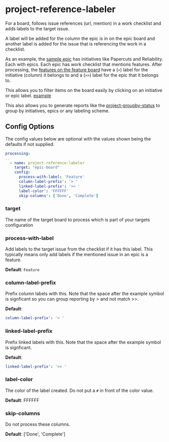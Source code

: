 # project-reference-labeler

For a board, follows issue references (url, mention) in a work checklist and adds labels to the target issue.

A label will be added for the column the epic is in on the epic board and another label is added for the issue that is referencing the work in a checklist.

As an example, the [sample epic](https://github.com/bryanmacfarlane/sample-reports/projects/2) has initiatives like Papercuts and Reliability. Each with epics. Each epic has work checklist that mentions features. After processing, the [features on the feature board](https://github.com/bryanmacfarlane/sample-reports/projects/1) have a (`>`) label for the initiative (column) it belongs to and a (`>>`) label for the epic that it belongs to.

This allows you to filter items on the board easily by clicking on an initiative or epic label. [example](https://github.com/bryanmacfarlane/sample-reports/projects/1?card_filter_query=label%3A%22%3E+Papercuts%22)

This also allows you to generate reports like the [project-groupby-status](./project-groupby-status.md) to group by initiatives, epics or any labeling scheme.

## Config Options

The config values below are optional with the values shown being the defaults if not supplied.

```yaml
processing:
..
  - name: project-reference-labeler
    target: "epic-board"
    config:
      process-with-label: 'Feature'
      column-label-prefix': '> '
      linked-label-prefix': '>> '
      label-color': 'FFFFFF'
      skip-columns': ['Done', 'Complete']
```

### target

The name of the target board to process which is part of your targets configuration

### process-with-label

Add labels to the target issue from the checklist if it has this label. This typically means only add labels if the mentioned issue in an epic is a feature.

**Default**: `Feature`

### column-label-prefix

Prefix column labels with this. Note that the space after the example symbol is signficant so you can group reporting by > and not match >>.

**Default**:

```yaml
column-label-prefix': '> '
```

### linked-label-prefix

Prefix linked labels with this. Note that the space after the example symbol is signficant.

**Default**:

```yaml
linked-label-prefix': '>> '
```

### label-color

The color of the label created. Do not put a `#` in front of the color value.

**Default**: FFFFFF

### skip-columns

Do not process these columns.

**Default**: ['Done', 'Complete']
